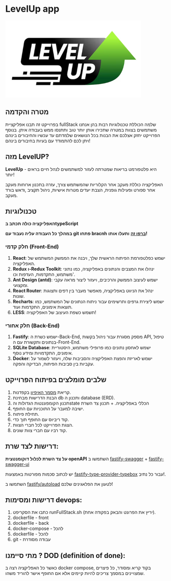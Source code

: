 # LevelUp app

![level-up logo](../../Pictures//levelUp.png)

## מטרה והקדמה

בפרוייקט זה תבנו אפליקציית fullStack שלמה הכוללת טכנולוגיות רבות בהן אנחנו משתמשים בצוות במטרה שתכירו אותן יותר טוב ותתנסו ממש בעבודה איתן.
בנוסף הפרוייקט יחזק אצלכם את הבנות בכל הנושאים שלמדתם עד עכשיו והחיבורים בינהם ויתן לכם להתמודד עם בעיות בחיבורים בינהם!

## מזה LevelUP?

**LevelUp** - היא פלטפורמט בריאות שמטרתה לעזור למשתמשים לנהל חיים בראים יותר!

האפליקציה כוללת מעקב אחר הקלוריות שהמשתמש צורך, עזרה בתכנון ארוחות מעקב אחר ספורט ופעילות גופנית, הצבת יעדים מטרות אישיות, ניהול תקציב ,ודאש בורד מעקב.

## טכנולוגיות

**האפליקציה כולה תכתב בtypeScript**

**במהלך כל העבודה עליה נעבוד עם git פתחו bracnh** [**ברפו זה**](https://github.com/yoav0gal/LevelUp) **ותעלו אותו!**

### חלק קדמי (Front-End)

1. **React**: ישמש כפלטפורמת הפיתוח הראשית שלך, ויבנה את הממשק המשתמש של האפליקציה.
2. **Redux ו-Redux Toolkit**: ינהלו את המצבים והנתונים באפליקציה, כמו נתוני משתמש, התקדמות, העדפות וכו'.
3. **Ant Design (antd)**: ישמש לעיצוב הממשק והרכיבים, ויעזור ליצור מראה עקבי ומקצועי.
4. **React Router**: ינהל את הניווט באפליקציה, מאפשר מעבר בין דפים ותצוגות שונות.
5. **Recharts**: ישמש ליצירת גרפים ותרשימים עבור ניתוח הנתונים של המשתמש, כמו תוצאות אימונים, התקדמות ועוד.
6. **LESS**: תשמש כשפת העיצוב של האפליקציה!

### חלק אחורי (Back-End)

1. **Fastify**: ישמש כשרת ה-Back-End, מספק מסגרת עבור ניהול בקשות API, טיפול בנתונים ותקשורת עם ה-Front-End.
2. **SQLite Database**: ישמש לאחסון נתונים כמו פרופילי משתמש, היסטוריית אימונים, התקדמויות ומידע נוסף.
3. **Docker**: ישמש לאריזת והפצת האפליקציה והסביבות שלה, ויעזור לשמור על עקביות בין סביבות הפיתוח, הבדיקה והפקה.

## שלבים מומלצים בפיתוח הפרוייקט

1. קריאת [מסמך האיפיון](./LevelUp%20details/Readme.md) בקפדנות.
2. הבנת הדרישות מבחינת db ותכנון ה database (ERD).
3. תכנון הקומפוננטות הגדולות והstate הכללי באפליקציה. + תכנון צד השרת
4. ישיבה למעבר על התוכניות עם החופף.
5. תחילת פיתוח.
6. קוד ריביוס עם החופף תוך כדי.
7. הצגת הפרוייקט לכל חברי הצוות.
8. קוד רביו עם חברי צוות שונים.

## דרישות לצד שרת:

**על צד השרת לכלול דוקומנטצית openAPI** השתמשו ב [fastify-swagger](https://github.com/fastify/fastify-swagger) + [fastify-swagger-ui](https://github.com/fastify/fastify-swagger-ui)

יש לכתוב סכמות מפורטות באמצעות [fastify-type-provider-typebox](https://github.com/fastify/fastify-type-provider-typebox) עבור כל נתיב!.

השתמשו ב [fastify/autoload](https://github.com/fastify/fastify-autoload) לטעון את הפלאגינים שלכם!

## דרישות ומסימות devops:

1. כתבו את הסקריפט runFullStack.sh (יריץ את הפרונט והבאק בפקודה אחת).
2. dockerfile - front
3. dockerfile - back
4. docker-compose - להכל
5. dockerfile - להכל
6. git - עבודה מסודרת

## מתי סיימנו ? DOD (definition of done):

כאשר כל האפליקציה רצה ב docker compose, בקוד קריא ומסודר, כל פיצרים שמצויינים במסמך צריכים להיות קיימים אלא אם החופף אישר להוריד משהו.

